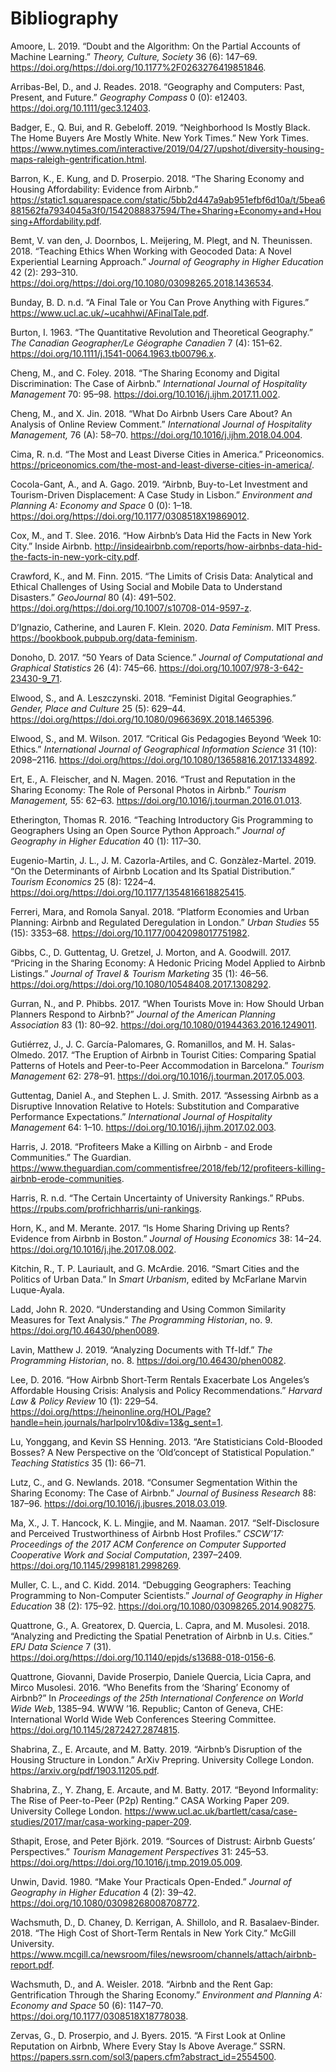 Bibliography
============

Amoore, L. 2019. “Doubt and the Algorithm: On the Partial Accounts of
Machine Learning.” *Theory, Culture, Society* 36 (6): 147–69.
<https://doi.org/https://doi.org/10.1177%2F0263276419851846>.

Arribas-Bel, D., and J. Reades. 2018. “Geography and Computers: Past,
Present, and Future.” *Geography Compass* 0 (0): e12403.
<https://doi.org/10.1111/gec3.12403>.

Badger, E., Q. Bui, and R. Gebeloff. 2019. “Neighborhood Is Mostly
Black. The Home Buyers Are Mostly White. New York Times.” New York
Times.
<https://www.nytimes.com/interactive/2019/04/27/upshot/diversity-housing-maps-raleigh-gentrification.html>.

Barron, K., E. Kung, and D. Proserpio. 2018. “The Sharing Economy and
Housing Affordability: Evidence from Airbnb.”
<https://static1.squarespace.com/static/5bb2d447a9ab951efbf6d10a/t/5bea6881562fa7934045a3f0/1542088837594/The+Sharing+Economy+and+Housing+Affordability.pdf>.

Bemt, V. van den, J. Doornbos, L. Meijering, M. Plegt, and N.
Theunissen. 2018. “Teaching Ethics When Working with Geocoded Data: A
Novel Experiential Learning Approach.” *Journal of Geography in Higher
Education* 42 (2): 293–310.
<https://doi.org/https://doi.org/10.1080/03098265.2018.1436534>.

Bunday, B. D. n.d. “A Final Tale or You Can Prove Anything with
Figures.” <https://www.ucl.ac.uk/~ucahhwi/AFinalTale.pdf>.

Burton, I. 1963. “The Quantitative Revolution and Theoretical
Geography.” *The Canadian Geographer/Le Géographe Canadien* 7 (4):
151–62. <https://doi.org/10.1111/j.1541-0064.1963.tb00796.x>.

Cheng, M., and C. Foley. 2018. “The Sharing Economy and Digital
Discrimination: The Case of Airbnb.” *International Journal of
Hospitality Management* 70: 95–98.
<https://doi.org/10.1016/j.ijhm.2017.11.002>.

Cheng, M., and X. Jin. 2018. “What Do Airbnb Users Care About? An
Analysis of Online Review Comment.” *International Journal of
Hospitality Management,* 76 (A): 58–70.
<https://doi.org/10.1016/j.ijhm.2018.04.004>.

Cima, R. n.d. “The Most and Least Diverse Cities in America.”
Priceonomics.
<https://priceonomics.com/the-most-and-least-diverse-cities-in-america/>.

Cocola-Gant, A., and A. Gago. 2019. “Airbnb, Buy-to-Let Investment and
Tourism-Driven Displacement: A Case Study in Lisbon.” *Environment and
Planning A: Economy and Space* 0 (0): 1–18.
<https://doi.org/https://doi.org/10.1177/0308518X19869012>.

Cox, M., and T. Slee. 2016. “How Airbnb’s Data Hid the Facts in New York
City.” Inside Airbnb.
<http://insideairbnb.com/reports/how-airbnbs-data-hid-the-facts-in-new-york-city.pdf>.

Crawford, K., and M. Finn. 2015. “The Limits of Crisis Data: Analytical
and Ethical Challenges of Using Social and Mobile Data to Understand
Disasters.” *GeoJournal* 80 (4): 491–502.
<https://doi.org/https://doi.org/10.1007/s10708-014-9597-z>.

D’Ignazio, Catherine, and Lauren F. Klein. 2020. *Data Feminism*. MIT
Press. <https://bookbook.pubpub.org/data-feminism>.

Donoho, D. 2017. “50 Years of Data Science.” *Journal of Computational
and Graphical Statistics* 26 (4): 745–66.
<https://doi.org/10.1007/978-3-642-23430-9_71>.

Elwood, S., and A. Leszczynski. 2018. “Feminist Digital Geographies.”
*Gender, Place and Culture* 25 (5): 629–44.
<https://doi.org/https://doi.org/10.1080/0966369X.2018.1465396>.

Elwood, S., and M. Wilson. 2017. “Critical Gis Pedagogies Beyond ‘Week
10: Ethics.” *International Journal of Geographical Information Science*
31 (10): 2098–2116.
<https://doi.org/https://doi.org/10.1080/13658816.2017.1334892>.

Ert, E., A. Fleischer, and N. Magen. 2016. “Trust and Reputation in the
Sharing Economy: The Role of Personal Photos in Airbnb.” *Tourism
Management,* 55: 62–63. <https://doi.org/10.1016/j.tourman.2016.01.013>.

Etherington, Thomas R. 2016. “Teaching Introductory Gis Programming to
Geographers Using an Open Source Python Approach.” *Journal of Geography
in Higher Education* 40 (1): 117–30.

Eugenio-Martin, J. L., J. M. Cazorla-Artiles, and C. Gonzàlez-Martel.
2019. “On the Determinants of Airbnb Location and Its Spatial
Distribution.” *Tourism Economics* 25 (8): 1224–4.
<https://doi.org/https://doi.org/10.1177/1354816618825415>.

Ferreri, Mara, and Romola Sanyal. 2018. “Platform Economies and Urban
Planning: Airbnb and Regulated Deregulation in London.” *Urban Studies*
55 (15): 3353–68. <https://doi.org/10.1177/0042098017751982>.

Gibbs, C., D. Guttentag, U. Gretzel, J. Morton, and A. Goodwill. 2017.
“Pricing in the Sharing Economy: A Hedonic Pricing Model Applied to
Airbnb Listings.” *Journal of Travel & Tourism Marketing* 35 (1): 46–56.
<https://doi.org/https://doi.org/10.1080/10548408.2017.1308292>.

Gurran, N., and P. Phibbs. 2017. “When Tourists Move in: How Should
Urban Planners Respond to Airbnb?” *Journal of the American Planning
Association* 83 (1): 80–92.
<https://doi.org/10.1080/01944363.2016.1249011>.

Gutiérrez, J., J. C. Garcı́a-Palomares, G. Romanillos, and M. H.
Salas-Olmedo. 2017. “The Eruption of Airbnb in Tourist Cities: Comparing
Spatial Patterns of Hotels and Peer-to-Peer Accommodation in Barcelona.”
*Tourism Management* 62: 278–91.
<https://doi.org/10.1016/j.tourman.2017.05.003>.

Guttentag, Daniel A., and Stephen L. J. Smith. 2017. “Assessing Airbnb
as a Disruptive Innovation Relative to Hotels: Substitution and
Comparative Performance Expectations.” *International Journal of
Hospitality Management* 64: 1–10.
<https://doi.org/10.1016/j.ijhm.2017.02.003>.

Harris, J. 2018. “Profiteers Make a Killing on Airbnb - and Erode
Communities.” The Guardian.
<https://www.theguardian.com/commentisfree/2018/feb/12/profiteers-killing-airbnb-erode-communities>.

Harris, R. n.d. “The Certain Uncertainty of University Rankings.” RPubs.
<https://rpubs.com/profrichharris/uni-rankings>.

Horn, K., and M. Merante. 2017. “Is Home Sharing Driving up Rents?
Evidence from Airbnb in Boston.” *Journal of Housing Economics* 38:
14–24. <https://doi.org/10.1016/j.jhe.2017.08.002>.

Kitchin, R., T. P. Lauriault, and G. McArdie. 2016. “Smart Cities and
the Politics of Urban Data.” In *Smart Urbanism*, edited by McFarlane
Marvin Luque-Ayala.

Ladd, John R. 2020. “Understanding and Using Common Similarity Measures
for Text Analysis.” *The Programming Historian*, no. 9.
<https://doi.org/10.46430/phen0089>.

Lavin, Matthew J. 2019. “Analyzing Documents with Tf-Idf.” *The
Programming Historian*, no. 8. <https://doi.org/10.46430/phen0082>.

Lee, D. 2016. “How Airbnb Short-Term Rentals Exacerbate Los Angeles’s
Affordable Housing Crisis: Analysis and Policy Recommendations.”
*Harvard Law & Policy Review* 10 (1): 229–54.
<https://doi.org/https://heinonline.org/HOL/Page?handle=hein.journals/harlpolrv10&div=13&g_sent=1>.

Lu, Yonggang, and Kevin SS Henning. 2013. “Are Statisticians
Cold-Blooded Bosses? A New Perspective on the ‘Old’concept of
Statistical Population.” *Teaching Statistics* 35 (1): 66–71.

Lutz, C., and G. Newlands. 2018. “Consumer Segmentation Within the
Sharing Economy: The Case of Airbnb.” *Journal of Business Research* 88:
187–96. <https://doi.org/10.1016/j.jbusres.2018.03.019>.

Ma, X., J. T. Hancock, K. L. Mingjie, and M. Naaman. 2017.
“Self-Disclosure and Perceived Trustworthiness of Airbnb Host Profiles.”
*CSCW’17: Proceedings of the 2017 ACM Conference on Computer Supported
Cooperative Work and Social Computation*, 2397–2409.
<https://doi.org/10.1145/2998181.2998269>.

Muller, C. L., and C. Kidd. 2014. “Debugging Geographers: Teaching
Programming to Non-Computer Scientists.” *Journal of Geography in Higher
Education* 38 (2): 175–92.
<https://doi.org/10.1080/03098265.2014.908275>.

Quattrone, G., A. Greatorex, D. Quercia, L. Capra, and M. Musolesi.
2018. “Analyzing and Predicting the Spatial Penetration of Airbnb in
U.s. Cities.” *EPJ Data Science* 7 (31).
<https://doi.org/https://doi.org/10.1140/epjds/s13688-018-0156-6>.

Quattrone, Giovanni, Davide Proserpio, Daniele Quercia, Licia Capra, and
Mirco Musolesi. 2016. “Who Benefits from the ‘Sharing’ Economy of
Airbnb?” In *Proceedings of the 25th International Conference on World
Wide Web*, 1385–94. WWW ’16. Republic; Canton of Geneva, CHE:
International World Wide Web Conferences Steering Committee.
<https://doi.org/10.1145/2872427.2874815>.

Shabrina, Z., E. Arcaute, and M. Batty. 2019. “Airbnb’s Disruption of
the Housing Structure in London.” ArXiv Prepring. University College
London. <https://arxiv.org/pdf/1903.11205.pdf>.

Shabrina, Z., Y. Zhang, E. Arcaute, and M. Batty. 2017. “Beyond
Informality: The Rise of Peer-to-Peer (P2p) Renting.” CASA Working Paper
209. University College London.
<https://www.ucl.ac.uk/bartlett/casa/case-studies/2017/mar/casa-working-paper-209>.

Sthapit, Erose, and Peter Björk. 2019. “Sources of Distrust: Airbnb
Guests’ Perspectives.” *Tourism Management Perspectives* 31: 245–53.
<https://doi.org/https://doi.org/10.1016/j.tmp.2019.05.009>.

Unwin, David. 1980. “Make Your Practicals Open-Ended.” *Journal of
Geography in Higher Education* 4 (2): 39–42.
<https://doi.org/10.1080/03098268008708772>.

Wachsmuth, D., D. Chaney, D. Kerrigan, A. Shillolo, and R.
Basalaev-Binder. 2018. “The High Cost of Short-Term Rentals in New York
City.” McGill University.
<https://www.mcgill.ca/newsroom/files/newsroom/channels/attach/airbnb-report.pdf>.

Wachsmuth, D., and A. Weisler. 2018. “Airbnb and the Rent Gap:
Gentrification Through the Sharing Economy.” *Environment and Planning
A: Economy and Space* 50 (6): 1147–70.
<https://doi.org/10.1177/0308518X18778038>.

Zervas, G., D. Proserpio, and J. Byers. 2015. “A First Look at Online
Reputation on Airbnb, Where Every Stay Is Above Average.” SSRN.
<https://papers.ssrn.com/sol3/papers.cfm?abstract_id=2554500>.
